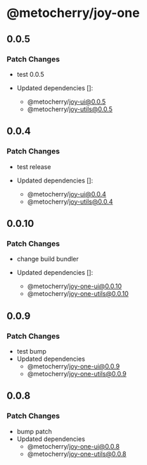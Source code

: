 # @metocherry/joy-one

## 0.0.5

### Patch Changes

- test 0.0.5

- Updated dependencies []:
  - @metocherry/joy-ui@0.0.5
  - @metocherry/joy-utils@0.0.5

## 0.0.4

### Patch Changes

- test release

- Updated dependencies []:
  - @metocherry/joy-ui@0.0.4
  - @metocherry/joy-utils@0.0.4

## 0.0.10

### Patch Changes

- change build bundler

- Updated dependencies []:
  - @metocherry/joy-one-ui@0.0.10
  - @metocherry/joy-one-utils@0.0.10

## 0.0.9

### Patch Changes

- test bump
- Updated dependencies
  - @metocherry/joy-one-ui@0.0.9
  - @metocherry/joy-one-utils@0.0.9

## 0.0.8

### Patch Changes

- bump patch
- Updated dependencies
  - @metocherry/joy-one-ui@0.0.8
  - @metocherry/joy-one-utils@0.0.8
